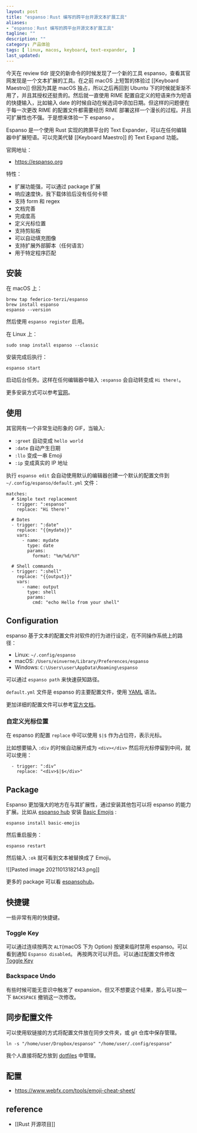 ```yaml
---
layout: post
title: "espanso：Rust 编写的跨平台开源文本扩展工具"
aliases: 
- "espanso：Rust 编写的跨平台开源文本扩展工具"
tagline: ""
description: ""
category: 产品体验
tags: [ linux, macos, keyboard, text-expander,  ]
last_updated:
---
```


今天在 review tldr 提交的新命令的时候发现了一个新的工具 espanso，查看其官网发现是一个文本扩展的工具。在之前 macOS 上短暂的体验过 [[Keyboard Maestro]] 但因为其是 macOS 独占，所以之后再回到 Ubuntu 下的时候就渐渐不用了，并且其授权还挺贵的。然后就一直使用 RIME 配置自定义的短语来作为短语的快捷输入，比如输入 date 的时候自动在候选词中添加日期。但这样的问题便在于每一次更改 RIME 的配置文件都需要经历 RIME 部署这样一个漫长的过程。并且可扩展性也不强。于是想来体验一下 espanso 。

Espanso 是一个使用 Rust 实现的跨屏平台的 Text Expander，可以在任何编辑器中扩展短语。可以完美代替 [[Keyboard Maestro]] 的 Text Expand 功能。

官网地址：  

- <https://espanso.org>

特性：

- 扩展功能强，可以通过 package 扩展
- 响应速度快，我下载体验后没有任何卡顿
- 支持 form 和 regex
- 文档完善
- 完成度高
- 定义光标位置
- 支持剪贴板
- 可以自动填充图像
- 支持扩展外部脚本（任何语言）
- 用于特定程序匹配

## 安装
在 macOS 上：

    brew tap federico-terzi/espanso
    brew install espanso
    espanso --version

然后使用 `espanso register` 启用。

在 Linux 上：

    sudo snap install espanso --classic

安装完成后执行：

    espanso start

启动后台任务。这样在任何编辑器中输入 `:espanso` 会自动转变成 `Hi there!`。

    
更多安装方式可以参考[官网](https://espanso.org/install/)。

## 使用
其官网有一个非常生动形象的 GIF，当输入:

- `:greet` 自动变成 `hello world`
- `:date` 自动产生日期
- `:llo` 变成一串 Emoji
- `:ip` 变成真实的 IP 地址


执行 `espanso edit` 会自动使用默认的编辑器创建一个默认的配置文件到 `~/.config/espanso/default.yml` 文件：

```
matches:
  # Simple text replacement
  - trigger: ":espanso"
    replace: "Hi there!"

  # Dates
  - trigger: ":date"
    replace: "{{mydate}}"
    vars:
      - name: mydate
        type: date
        params:
          format: "%m/%d/%Y"

  # Shell commands
  - trigger: ":shell"
    replace: "{{output}}"
    vars:
      - name: output
        type: shell
        params:
          cmd: "echo Hello from your shell"
```

## Configuration
espanso 基于文本的配置文件对软件的行为进行设定，在不同操作系统上的路径：

- Linux: `~/.config/espanso`
- macOS: `/Users/einverne/Library/Preferences/espanso`
- Windows: `C:\Users\user\AppData\Roaming\espanso`

可以通过 `espanso path` 来快速获知路径。

`default.yml` 文件是 espanso 的主要配置文件，使用 [YAML](/post/2015/08/yaml.html) 语法。

更加详细的配置文件可以参考[官方文档](https://federicoterzi.com/)。

### 自定义光标位置

在 espanso 的配置 `replace` 中可以使用 `$|$` 作为占位符，表示光标。

比如想要输入 `:div` 的时候自动展开成为 `<div></div>` 然后将光标停留到中间，就可以使用：

```
  - trigger: ":div"
    replace: "<div>$|$</div>"
```


## Package
Espanso 更加强大的地方在与其扩展性，通过安装其他包可以将 espanso 的能力扩展。比如从 [espanso hub](https://hub.espanso.org/) 安装 [Basic Emojis](https://hub.espanso.org/packages/basic-emojis/) :

    espanso install basic-emojis

然后重启服务：

    espanso restart

然后输入 `:ok` 就可看到文本被替换成了 Emoji。

![[Pasted image 20211013182143.png]]

更多的 package 可以看 [espansohub](https://hub.espanso.org/)。


## 快捷键
一些非常有用的快捷键。

### Toggle Key
可以通过连续按两次 `ALT`(macOS 下为 Option) 按键来临时禁用 espanso。可以看到通知 `Espanso disabled`。 再按两次可以开启。可以通过配置文件修改 [Toggle Key](https://espanso.org/docs/configuration/#customizing-the-toggle-key)

### Backspace Undo
有些时候可能无意识中触发了 expansion，但又不想要这个结果，那么可以按一下 `BACKSPACE` 撤销这一次修改。

## 同步配置文件

可以使用软链接的方式将配置文件放在同步文件夹，或 git 仓库中保存管理。

    ln -s "/home/user/Dropbox/espanso" "/home/user/.config/espanso"

我个人直接将配方放到 [dotfiles](https://github.com/einverne/dotfiles) 中管理。
    
## 配置

- <https://www.webfx.com/tools/emoji-cheat-sheet/>

## reference

- [[Rust 开源项目]]